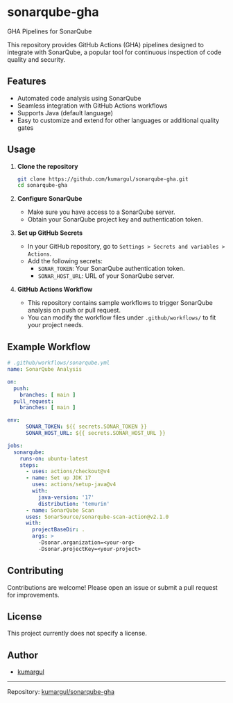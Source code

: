 # sonarqube-gha

GHA Pipelines for SonarQube

This repository provides GitHub Actions (GHA) pipelines designed to integrate with SonarQube, a popular tool for continuous inspection of code quality and security.

## Features

- Automated code analysis using SonarQube
- Seamless integration with GitHub Actions workflows
- Supports Java (default language)
- Easy to customize and extend for other languages or additional quality gates

## Usage

1. **Clone the repository**  
   ```bash
   git clone https://github.com/kumargul/sonarqube-gha.git
   cd sonarqube-gha
   ```

2. **Configure SonarQube**  
   - Make sure you have access to a SonarQube server.
   - Obtain your SonarQube project key and authentication token.

3. **Set up GitHub Secrets**  
   - In your GitHub repository, go to `Settings > Secrets and variables > Actions`.
   - Add the following secrets:
     - `SONAR_TOKEN`: Your SonarQube authentication token.
     - `SONAR_HOST_URL`: URL of your SonarQube server.

4. **GitHub Actions Workflow**  
   - This repository contains sample workflows to trigger SonarQube analysis on push or pull request.
   - You can modify the workflow files under `.github/workflows/` to fit your project needs.

## Example Workflow

```yaml
# .github/workflows/sonarqube.yml
name: SonarQube Analysis

on:
  push:
    branches: [ main ]
  pull_request:
    branches: [ main ]

env:
      SONAR_TOKEN: ${{ secrets.SONAR_TOKEN }}
      SONAR_HOST_URL: ${{ secrets.SONAR_HOST_URL }}

jobs:
  sonarqube:
    runs-on: ubuntu-latest
    steps:
      - uses: actions/checkout@v4
      - name: Set up JDK 17
        uses: actions/setup-java@v4
        with:
          java-version: '17'
          distribution: 'temurin'
      - name: SonarQube Scan
      uses: SonarSource/sonarqube-scan-action@v2.1.0
      with:
        projectBaseDir: .
        args: >
          -Dsonar.organization=<your-org>
          -Dsonar.projectKey=<your-project>
```

## Contributing

Contributions are welcome! Please open an issue or submit a pull request for improvements.

## License

This project currently does not specify a license.

## Author

- [kumargul](https://github.com/kumargul)

---
Repository: [kumargul/sonarqube-gha](https://github.com/kumargul/sonarqube-gha)
